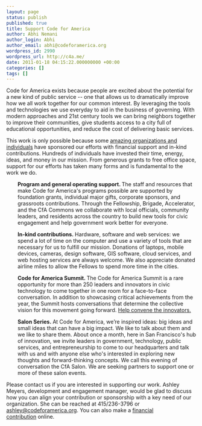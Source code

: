 ```yaml
---
layout: page
status: publish
published: true
title: Support Code for America
author: Abhi Nemani
author_login: Abhi
author_email: abhi@codeforamerica.org
wordpress_id: 2990
wordpress_url: http://c4a.me/
date: 2011-01-18 04:15:22.000000000 +00:00
categories: []
tags: []
---
```

Code for America exists because people are excited about the potential for a new kind of public service -- one that allows us to dramatically improve how we all work together for our common interest. By leveraging the tools and technologies we use everyday to aid in the business of governing. With modern approaches and 21st century tools we can bring neighbors together to improve their communities, give students access to a city full of educational opportunities, and reduce the cost of delivering basic services.

This work is only possible because some <a title="Donors" href="http://www.codeforamerica.org/donors">amazing organizations and individuals</a> have sponsored our efforts with financial support and in-kind contributions. Hundreds of individuals have invested their time, energy, ideas, and money in our mission. From generous grants to free office space, support for our efforts has taken many forms and is fundamental to the work we do.
<p style="padding-left: 30px;"><strong>Program and general operating support. </strong>The staff and resources that make Code for America's programs possible are supported by foundation grants, individual major gifts, corporate sponsors, and grassroots contributions. Through the Fellowship, Brigade, Accelerator, and the CfA Commons we collaborate with local officials, community leaders, and residents across the country to build new tools for civic engagement and help government work better for everyone.</p>
<p style="padding-left: 30px;"><strong>In-kind contributions. </strong>Hardware, software and web services: we spend a lot of time on the computer and use a variety of tools that are necessary for us to fulfill our mission. Donations of laptops, mobile devices, cameras, design software, GIS software, cloud services, and web hosting services are always welcome. We also appreciate donated airline miles to allow the Fellows to spend more time in the cities.</p>
<p style="padding-left: 30px;"><strong>Code for America Summit. </strong>The Code for America Summit is a rare opportunity for more than 250 leaders and innovators in civic technology to come together in one room for a face-to-face conversation. In addition to showcasing critical achievements from the year, the Summit hosts conversations that determine the collective vision for this movement going forward. <a href="http://www.cfasummit.org/sponsor" target="_blank">Help convene the innovators.</a></p>
<p style="padding-left: 30px;"><strong>Salon Series. </strong>At Code for America, we’re inspired ideas: big ideas and small ideas that can have a big impact. We like to talk about them and we like to share them. About once a month, here in San Francisco's hub of innovation, we invite leaders in government, technology, public services, and entrepreneurship to come to our headquarters and talk with us and with anyone else who's interested in exploring new thoughts and forward-thinking concepts. We call this evening of conversation the CfA Salon. We are seeking partners to support one or more of these salon events.</p>
Please contact us if you are interested in supporting our work. Ashley Meyers, development and engagement manager, would be glad to discuss how you can align your contribution or sponsorship with a key need of our organization. She can be reached at 415/236-3796 or <a href="mailto:ashley@codeforamerica.org" target="_blank">ashley@codeforamerica.org</a>. You can also make a <a title="Contribute" href="https://secure.codeforamerica.org/page/contribute">financial contribution</a> online.
